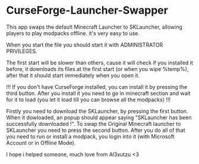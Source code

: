 # CurseForge-Launcher-Swapper

This app swaps the default Minecraft Launcher to SKLauncher, allowing players to play modpacks offline.
it's very easy to use.

When you start the file you should start it with ADMINISTRATOR PRIVILEGES.

The first start will be slower than others, cause it will check if you installed it before, it downloads its files at the first start (or when you wipe %temp%), after that it should start immediately when you open it.

!!! If you don't have CurseForge installed, you can install it by pressing the third button. After you install it you need to go in minecraft section and wait for it to load (you let it load till you can browse all the modpacks) !!!

Firstly you need to download the SKLauncher, by pressing the first button. When it dowloaded, an popup should appear saying "SKLauncher has been successfully downloaded !".
To swap the Original Minecraft launcher to SKLauncher you need to press the second button.
After you do all of that you need to run or install a modpack, you login into it (with Microsoft Account or in Offline Mode).

I hope i helped someone, much love from Al3xutzu <3

